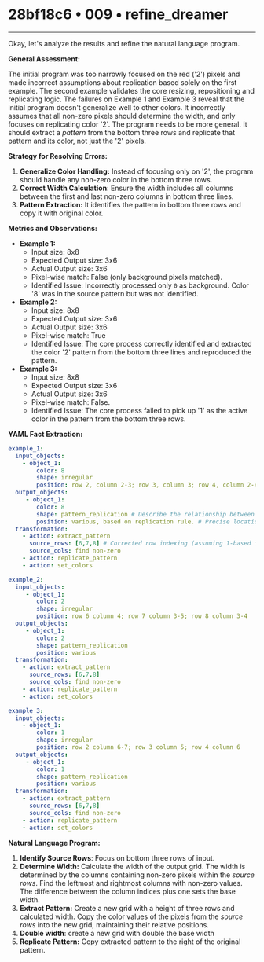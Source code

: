 # 28bf18c6 • 009 • refine_dreamer

---
Okay, let's analyze the results and refine the natural language program.

**General Assessment:**

The initial program was too narrowly focused on the red ('2') pixels and made incorrect assumptions about replication based solely on the first example. The second example validates the core resizing, repositioning and replicating logic. The failures on Example 1 and Example 3 reveal that the initial program doesn't generalize well to other colors. It incorrectly assumes that all non-zero pixels should determine the width, and only focuses on replicating color '2'. The program needs to be more general. It should extract a *pattern* from the bottom three rows and replicate that pattern and its color, not just the '2' pixels.

**Strategy for Resolving Errors:**

1.  **Generalize Color Handling:** Instead of focusing only on '2', the program should handle any non-zero color in the bottom three rows.
2.  **Correct Width Calculation**: Ensure the width includes all columns between the first and last non-zero columns in bottom three lines.
3. **Pattern Extraction:** It identifies the pattern in bottom three rows and copy it with original color.

**Metrics and Observations:**

*   **Example 1:**
    *   Input size: 8x8
    *   Expected Output size: 3x6
    *   Actual Output size: 3x6
    *   Pixel-wise match: False (only background pixels matched).
    *   Identified Issue: Incorrectly processed only `0` as background. Color '8' was in the source pattern but was not identified.
*   **Example 2:**
    *   Input size: 8x8
    *   Expected Output size: 3x6
    *   Actual Output size: 3x6
    *   Pixel-wise match: True
    *    Identified Issue: The core process correctly identified and extracted the color '2' pattern from the bottom three lines and reproduced the pattern.
*   **Example 3:**
    *   Input size: 8x8
    *   Expected Output size: 3x6
    *   Actual Output size: 3x6
    *   Pixel-wise match: False.
    *    Identified Issue: The core process failed to pick up '1' as the active color in the pattern from the bottom three rows.

**YAML Fact Extraction:**

```yaml
example_1:
  input_objects:
    - object_1:
        color: 8
        shape: irregular
        position: row 2, column 2-3; row 3, column 3; row 4, column 2-4
  output_objects:
     - object_1:
        color: 8
        shape: pattern_replication # Describe the relationship between the object in the bottom three rows of input and object in output
        position: various, based on replication rule. # Precise locations after transformation
  transformation:
    - action: extract_pattern
      source_rows: [6,7,8] # Corrected row indexing (assuming 1-based indexing for clarity)
      source_cols: find non-zero
    - action: replicate_pattern
    - action: set_colors

example_2:
  input_objects:
     - object_1:
        color: 2
        shape: irregular
        position: row 6 column 4; row 7 column 3-5; row 8 column 3-4
  output_objects:
     - object_1:
        color: 2
        shape: pattern_replication
        position: various
  transformation:
    - action: extract_pattern
      source_rows: [6,7,8]
      source_cols: find non-zero
    - action: replicate_pattern
    - action: set_colors

example_3:
  input_objects:
    - object_1:
        color: 1
        shape: irregular
        position: row 2 column 6-7; row 3 column 5; row 4 column 6
  output_objects:
     - object_1:
        color: 1
        shape: pattern_replication
        position: various
  transformation:
    - action: extract_pattern
      source_rows: [6,7,8]
      source_cols: find non-zero
    - action: replicate_pattern
    - action: set_colors
```

**Natural Language Program:**

1.  **Identify Source Rows**: Focus on bottom three rows of input.
2.  **Determine Width:** Calculate the width of the output grid. The width is determined by the columns containing non-zero pixels within the *source rows*. Find the leftmost and rightmost columns with non-zero values. The difference between the column indices plus one sets the base width.
3.  **Extract Pattern:** Create a new grid with a height of three rows and calculated width. Copy the color values of the pixels from the *source rows* into the new grid, maintaining their relative positions.
4.  **Double width**: create a new grid with double the base width
5. **Replicate Pattern:** Copy extracted pattern to the right of the original pattern.


